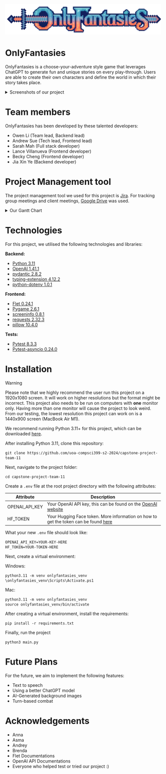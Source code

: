 ![](./assets/images/title.png)

# OnlyFantasies

OnlyFantasies is a choose-your-adventure style game that leverages ChatGPT to generate fun and unique stories on every play-through. 
Users are able to create their own characters and define the world in which their story takes place.

<details>
    <summary>Screenshots of our project</summary>
    <img src="./assets/readme_assets/title_screen.JPG" alt="title screen" />
    <img src="./assets/readme_assets/character_screen.JPG" alt="character customisation screen" />
    <img src="./assets/readme_assets/world_screen.JPG" alt="world customisation screen" />
    <img src="./assets/readme_assets/main_screen1.JPG" alt="main page 1" />
    <img src="./assets/readme_assets/main_screen2.JPG" alt="main page 2" />
</details>

# Team members

OnlyFantasies has been developed by these talented developers:

- Owen Li (Team lead, Backend lead)
- Andrew Sue (Tech lead, Frontend lead)
- Sarah Mah (Full stack developer)
- Lance Villanueva (Frontend developer)
- Becky Cheng (Frontend developer)
- Jia Xin Ye (Backend developer)

# Project Management tool

The project management tool we used for this project is [Jira](https://www.atlassian.com/software/jira). For tracking group meetings and client meetings, [Google Drive](https://drive.google.com) was used.

<details>
    <summary>Our Gantt Chart</summary>
    <img src="./assets/readme_assets/gantt_chart.JPG" alt="gantt chart" />
</details>

# Technologies

For this project, we utilised the following technologies and libraries:

**Backend:**
- [Python 3.11](https://www.python.org/downloads/release/python-3110/)
- [OpenAI 1.41.1](https://openai.com/)
- [pydantic 2.8.2](https://docs.pydantic.dev/latest/)
- [typing-extension 4.12.2](https://pypi.org/project/typing-extensions/)
- [python-dotenv 1.0.1](https://pypi.org/project/python-dotenv/)

**Frontend:**
- [Flet 0.24.1](https://flet.dev/)
- [Pygame 2.6.1](https://www.pygame.org/news)
- [screeninfo 0.8.1](https://pypi.org/project/screeninfo/)
- [requests 2.32.3](https://pypi.org/project/requests/)
- [pillow 10.4.0](https://pypi.org/project/pillow/)

**Tests:**
- [Pytest 8.3.3](https://docs.pytest.org/en/stable/)
- [Pytest-asyncio 0.24.0](https://pypi.org/project/pytest-asyncio/)

# Installation

> [!WARNING]
> Please note that we highly recommend the user run this project on a 1920x1080 screen. It will work on higher resolutions but the format might be incorrect.
> This project also needs to be run on computers with **one** monitor only. Having more than one monitor will cause the project to look weird.
> From our testing, the lowest resolution this project can work on is a 1440x900 screen (MacBook Air M1).

We recommend running Python 3.11+ for this project, which can be downloaded [here](https://www.python.org/downloads/release/python-3110/).

After installing Python 3.11, clone this repository:

```
git clone https://github.com/uoa-compsci399-s2-2024/capstone-project-team-11
```

Next, navigate to the project folder:

```
cd capstone-project-team-11
```

Create a `.env` file at the root project directory with the following attributes:

 | Attribute      | Description                                                                                                                               |
|----------------|-------------------------------------------------------------------------------------------------------------------------------------------|
| OPENAI_API_KEY | Your OpenAI API key, this can be found on the [OpenAI website](https://platform.openai.com)                                               |
| HF_TOKEN       | Your Hugging Face token. More information on how to get the token can be found [here](https://huggingface.co/docs/hub/en/security-tokens) |

What your new `.env` file should look like:

```
OPENAI_API_KEY=YOUR-KEY-HERE
HF_TOKEN=YOUR-TOKEN-HERE
```


Next, create a virtual environment:

Windows:

```
python3.11 -m venv onlyfantasies_venv
\onlyfantasies_venv\Scripts\Activate.ps1
```

Mac:

```
python3.11 -m venv onlyfantasies_venv
source onlyfantasies_venv/bin/activate
```

After creating a virtual environment, install the requirements:

```
pip install -r requirements.txt 
```

Finally, run the project

```
python3 main.py
```

# Future Plans

For the future, we aim to implement the following features:

- Text to speech
- Using a better ChatGPT model
- AI-Generated background images
- Turn-based combat

# Acknowledgements

- Anna
- Asma
- Andrey
- Brenda
- Flet Documentations
- OpenAI API Documentations
- Everyone who helped test or tried our project :)
